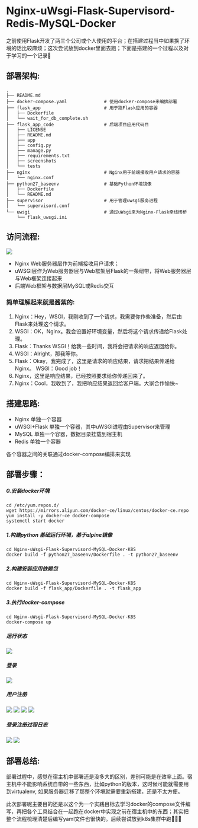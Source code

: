 # Nginx-uWsgi-Flask-Supervisord-Redis-MySQL-Docker
之前使用Flask开发了两三个公司或个人使用的平台；在搭建过程当中如果换了环境的话比较麻烦；这次尝试放到docker里面去跑；下面是搭建的一个过程以及对于学习的一个记录🍺
## 部署架构:
```
.
├── README.md
├── docker-compose.yaml              # 使用docker-compose来编排部署
├── flask_app                        # 用于跑Flask应用的容器
│   ├── Dockerfile
│   └── wait_for_db_complete.sh
├── flask_app_code                   # 后端项目应用代码目
│   ├── LICENSE
│   ├── README.md
│   ├── app
│   ├── config.py
│   ├── manage.py
│   ├── requirements.txt
│   ├── screenshots
│   └── tests
├── nginx                            # Nginx用于前端接收用户请求的容器
│   └── nginx.conf
├── python27_baseenv                 # 基础Python环境镜像
│   ├── Dockerfile
│   └── README.md
├── supervisor                       # 用于管理uwsgi服务进程
│   └── supervisord.conf
└── uwsgi                            # 通过uWsgi来为Nginx-Flask牵线搭桥
    └── flask_uwsgi.ini
```

## 访问流程:
![](https://raw.githubusercontent.com/guomaoqiu/Nginx-uWsgi-Flask-Supervisord-Redis-MySQL-Docker/master/flask_app_code/screenshots/261529307197_.pic_hd.jpg)

* Nginx Web服务器层作为前端接收用户请求；
* uWSGI层作为Web服务器层与Web框架层Flask的一条纽带，将Web服务器层与Web框架连接起来
* 后端Web框架与数据层MySQL或Redis交互

### 简单理解起来就是酱紫的:
1. Nginx：Hey，WSGI，我刚收到了一个请求，我需要你作些准备，然后由Flask来处理这个请求。
2. WSGI：OK，Nginx。我会设置好环境变量，然后将这个请求传递给Flask处理。
3. Flask：Thanks WSGI！给我一些时间，我将会把请求的响应返回给你。
4. WSGI：Alright，那我等你。
5. Flask：Okay，我完成了，这里是请求的响应结果，请求把结果传递给Nginx。 WSGI：Good job！
6. Nginx，这里是响应结果，已经按照要求给你传递回来了。
7. Nginx：Cool，我收到了，我把响应结果返回给客户端。大家合作愉快~

## 搭建思路:
* Nginx 单独一个容器
* uWSGI+Flask 单独一个容器，其中uWSGI进程由Supervisor来管理
* MySQL 单独一个容器，数据目录挂载到宿主机
* Redis 单独一个容器

各个容器之间的关联通过docker-compose编排来实现


## 部署步骤：

##### 0.安装docker环境
```
cd /etc/yum.repos.d/
wget https://mirrors.aliyun.com/docker-ce/linux/centos/docker-ce.repo
yum install -y docker-ce docker-compose
systemctl start docker
```

##### 1.构建python 基础运行环境，基于alpine镜像
```
cd Nginx-uWsgi-Flask-Supervisord-MySQL-Docker-K8S
docker build -f python27_baseenv/Dockerfile . -t python27_baseenv
```

##### 2.构建安装应用依赖包
```
cd Nginx-uWsgi-Flask-Supervisord-MySQL-Docker-K8S
docker build -f flask_app/Dockerfile . -t flask_app
```

##### 3.执行docker-compose
```
cd Nginx-uWsgi-Flask-Supervisord-MySQL-Docker-K8S
docker-compose up
```
##### 运行状态
![](https://raw.githubusercontent.com/guomaoqiu/Nginx-uWsgi-Flask-Supervisord-Redis-MySQL-Docker/master/flask_app_code/screenshots/status.jpeg)
##### 登录
![](https://raw.githubusercontent.com/guomaoqiu/Nginx-uWsgi-Flask-Supervisord-Redis-MySQL-Docker/master/flask_app_code/screenshots/login.jpeg)
##### 用户注册
![](https://raw.githubusercontent.com/guomaoqiu/Nginx-uWsgi-Flask-Supervisord-Redis-MySQL-Docker/master/flask_app_code/screenshots/login_unconfiremd.jpeg)
![](https://raw.githubusercontent.com/guomaoqiu/Nginx-uWsgi-Flask-Supervisord-Redis-MySQL-Docker/master/flask_app_code/screenshots/email.jpeg)
![](https://raw.githubusercontent.com/guomaoqiu/Nginx-uWsgi-Flask-Supervisord-Redis-MySQL-Docker/master/flask_app_code/screenshots/login_ok.jpeg)
![](https://raw.githubusercontent.com/guomaoqiu/Nginx-uWsgi-Flask-Supervisord-Redis-MySQL-Docker/master/flask_app_code/screenshots/db.jpeg)
##### 登录注册过程日志
![](https://raw.githubusercontent.com/guomaoqiu/Nginx-uWsgi-Flask-Supervisord-Redis-MySQL-Docker/master/flask_app_code/screenshots/nginxlog.jpeg)
![](https://raw.githubusercontent.com/guomaoqiu/Nginx-uWsgi-Flask-Supervisord-Redis-MySQL-Docker/master/flask_app_code/screenshots/uwsgilog.jpeg)


## 部署总结:
部署过程中，感觉在宿主机中部署还是没多大的区别，差别可能是在效率上面。宿主机中不能影响系统自带的一些东西，比如python的版本，这时候可能就需要用到virtualenv, 如果服务器迁移了那整个环境就需要重新搭建，还是不太方便。

此次部署呢主要目的还是以这个为一个实践目标去学习docker的compose文件编写，再把各个工具结合在一起跑在docker中实现之前在宿主机中的东西；其实把整个流程梳理清楚后编写yaml文件也很快的。后续尝试放到k8s集群中跑🍺🍺🍺

